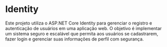# Identity #
Este projeto utiliza o ASP.NET Core Identity para gerenciar o registro e autenticação de usuários em uma aplicação web. O objetivo é implementar um sistema seguro e escalável que permita aos usuários se cadastrarem, fazer login e gerenciar suas informações de perfil com segurança.
